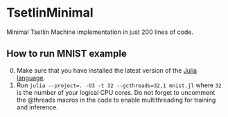 # TsetlinMinimal
Minimal Tsetlin Machine implementation in just 200 lines of code.

How to run MNIST example
------------------------

0. Make sure that you have installed the latest version of the [Julia language](https://julialang.org/downloads/).
1. Run `julia --project=. -O3 -t 32 --gcthreads=32,1 mnist.jl` where `32` is the number of your logical CPU cores.
   Do not forget to uncomment the @threads macros in the code to enable multithreading for training and inference.
